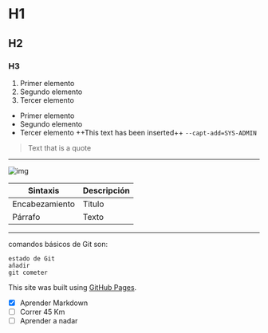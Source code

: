 # H1
## H2
### H3
1. Primer elemento
2. Segundo elemento
3. Tercer elemento

- Primer elemento
- Segundo elemento
- Tercer elemento
++This text has been inserted++
`--capt-add=SYS-ADMIN`
> Text that is a quote


---



![img](FOTOS/eJPT/xx.png)


| Sintaxis | Descripción |
| ----------- | ---------- |
| Encabezamiento | Titulo |
| Párrafo | Texto


---

comandos básicos de Git son:
```
estado de Git
añadir
git cometer
```
This site was built using [GitHub Pages](https://github.com/XLxbx).


- [x] Aprender Markdown
- [ ] Correr 45 Km
- [ ] Aprender a nadar

[def]: imagen.jpg